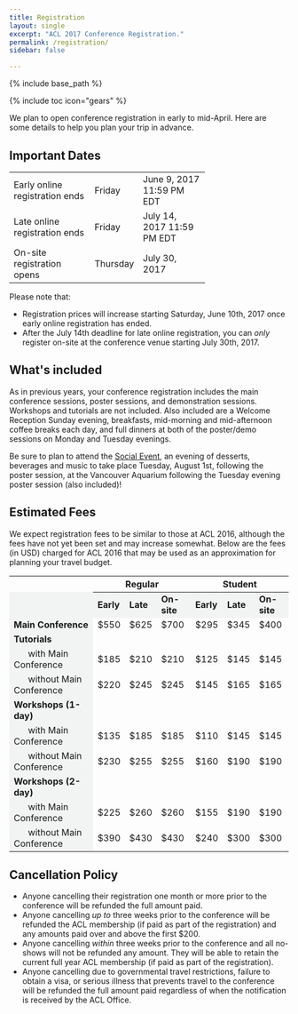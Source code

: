 ```yaml
---
title: Registration
layout: single
excerpt: "ACL 2017 Conference Registration."
permalink: /registration/
sidebar: false

---
```

{% include base_path %}

{% include toc icon="gears" %}

We plan to open conference registration in early to mid-April.  Here are some details to help you plan your trip in advance.

## Important Dates

<table style="width: 70%; font-size: medium;">
    <tbody>
        <tr>
            <td>Early online registration ends</td>
            <td>Friday</td>
            <td>June 9, 2017 11:59 PM EDT</td>
        </tr>
        <tr>
            <td>Late online registration ends</td>
            <td>Friday</td> 
            <td>July 14, 2017 11:59 PM EDT</td>
        </tr>
        <tr>
            <td>On-site registration opens</td>
            <td>Thursday</td>
            <td>July 30, 2017</td>
        </tr>
    </tbody>
</table>

Please note that:

- Registration prices will increase starting Saturday, June 10th, 2017 once early online registration has ended. 
- After the July 14th deadline for late online registration, you can *only* register on-site at the conference venue starting July 30th, 2017.

## What's included

As in previous years, your conference registration includes the main conference sessions, poster sessions, and demonstration sessions. Workshops and tutorials are not included. Also included are a Welcome Reception Sunday evening, breakfasts, mid-morning and mid-afternoon coffee breaks each day, and full dinners at both of the poster/demo sessions on Monday and Tuesday evenings.  

Be sure to plan to attend the [Social Event](/participants#social-event), an evening of desserts, beverages and music to take place Tuesday, August 1st, following the poster session, at the Vancouver Aquarium following the Tuesday evening poster session (also included)! 

## Estimated Fees

We expect registration fees to be similar to those at ACL 2016, although the fees have not yet been set and may increase somewhat.  Below are the fees (in USD) charged for ACL 2016 that may be used as an approximation for planning your travel budget.

<table style="font-size: medium;">
    <thead>
        <th style="border-bottom: 1px solid #F2F3F3;"></th>
        <th colspan="3">Regular</th>
        <th colspan="3">Student</th>
    </thead>
    <tbody>
        <tr>
            <td style="background-color: #F2F3F3; font-weight: bold;" width="30%"></td>
            <td style="background-color: #F2F3F3; font-weight: bold;">Early</td>
            <td style="background-color: #F2F3F3; font-weight: bold;">Late</td>
            <td style="background-color: #F2F3F3; font-weight: bold;">On-site</td>
            <td style="background-color: #F2F3F3; font-weight: bold;">Early</td>
            <td style="background-color: #F2F3F3; font-weight: bold;">Late</td>
            <td style="background-color: #F2F3F3; font-weight: bold;">On-site</td>
        </tr>
        <tr>
            <td style="background-color: #F2F3F3; font-weight: bold;">Main Conference</td>
            <td>$550</td>
            <td>$625</td>
            <td>$700</td>
            <td>$295</td>
            <td>$345</td>
            <td>$400</td>
        </tr>        
        <tr>
            <td style="background-color: #F2F3F3; font-weight: bold;">Tutorials</td>
            <td colspan="6"></td>
        </tr>        
        <tr>
            <td style="background-color: #F2F3F3;">&nbsp;&nbsp;&nbsp;&nbsp;&nbsp;&nbsp;with Main Conference</td>
            <td>$185</td>
            <td>$210</td>
            <td>$210</td>
            <td>$125</td>
            <td>$145</td>
            <td>$145</td>
        </tr>        
        <tr>
            <td style="background-color: #F2F3F3;">&nbsp;&nbsp;&nbsp;&nbsp;&nbsp;&nbsp;without Main Conference</td>
            <td>$220</td>
            <td>$245</td>
            <td>$245</td>
            <td>$145</td>
            <td>$165</td>
            <td>$165</td>
        </tr>
        <tr>
            <td style="background-color: #F2F3F3; font-weight: bold;">Workshops (1-day)</td>
            <td colspan="6"></td>
        </tr>  
        <tr>
            <td style="background-color: #F2F3F3;">&nbsp;&nbsp;&nbsp;&nbsp;&nbsp;&nbsp;with Main Conference</td>
            <td>$135</td>
            <td>$185</td>
            <td>$185</td>
            <td>$110</td>
            <td>$145</td>
            <td>$145</td>
        </tr>
        <tr>
            <td style="background-color: #F2F3F3;">&nbsp;&nbsp;&nbsp;&nbsp;&nbsp;&nbsp;without Main Conference</td>
            <td>$230</td>
            <td>$255</td>
            <td>$255</td>
            <td>$160</td>
            <td>$190</td>
            <td>$190</td>
        </tr>
        <tr>
            <td style="background-color: #F2F3F3; font-weight: bold;">Workshops (2-day)</td>
            <td colspan="6"></td>
        </tr>  
        <tr>
            <td style="background-color: #F2F3F3;">&nbsp;&nbsp;&nbsp;&nbsp;&nbsp;&nbsp;with Main Conference</td>
            <td>$225</td>
            <td>$260</td>
            <td>$260</td>
            <td>$155</td>
            <td>$190</td>
            <td>$190</td>
        </tr>
        <tr>
            <td style="background-color: #F2F3F3;">&nbsp;&nbsp;&nbsp;&nbsp;&nbsp;&nbsp;without Main Conference</td>
            <td>$390</td>
            <td>$430</td>
            <td>$430</td>
            <td>$240</td>
            <td>$300</td>
            <td>$300</td>
        </tr>
    </tbody>
</table>

## Cancellation Policy
- Anyone cancelling their registration one month or more prior to the conference will be refunded the full amount paid.
- Anyone cancelling *up to* three weeks prior to the conference will be refunded the ACL membership (if paid as part of the registration) and any amounts paid over and above the first $200.
- Anyone cancelling *within* three weeks prior to the conference and all no-shows will not be refunded any amount. They will be able to retain the current full year ACL membership (if paid as part of the registration).
- Anyone cancelling due to governmental travel restrictions, failure to obtain a visa, or serious illness that prevents travel to the conference will be refunded the full amount paid regardless of when the notification is received by the ACL Office.


